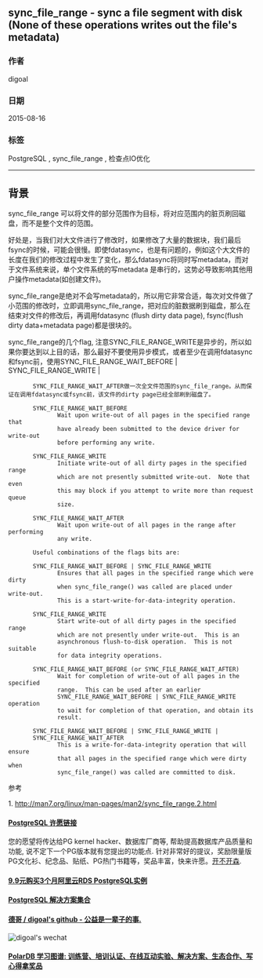 ## sync_file_range - sync a file segment with disk (None of these operations writes out the file's metadata)   
                                                           
### 作者                                          
digoal                                          
                                          
### 日期                                           
2015-08-16                                     
                                            
### 标签                                          
PostgreSQL , sync_file_range , 检查点IO优化     
                                                      
----                                                      
                                                       
## 背景                                           
sync_file_range 可以将文件的部分范围作为目标，将对应范围内的脏页刷回磁盘，而不是整个文件的范围。  
  
好处是，当我们对大文件进行了修改时，如果修改了大量的数据块，我们最后fsync的时候，可能会很慢。即使fdatasync，也是有问题的，例如这个大文件的长度在我们的修改过程中发生了变化，那么fdatasync将同时写metadata，而对于文件系统来说，单个文件系统的写metadata 是串行的，这势必导致影响其他用户操作metadata(如创建文件)。  
  
sync_file_range是绝对不会写metadata的，所以用它非常合适，每次对文件做了小范围的修改时，立即调用sync_file_range，把对应的脏数据刷到磁盘，那么在结束对文件的修改后，再调用fdatasync (flush dirty data page), fsync(flush dirty data+metadata page)都是很块的。  
  
  
sync_file_range的几个flag, 注意SYNC_FILE_RANGE_WRITE是异步的，所以如果你要达到以上目的话，那么最好不要使用异步模式，或者至少在调用fdatasync和fsync前，使用SYNC_FILE_RANGE_WAIT_BEFORE | SYNC_FILE_RANGE_WRITE |  
  
```  
       SYNC_FILE_RANGE_WAIT_AFTER做一次全文件范围的sync_file_range。从而保证在调用fdatasync或fsync前，该文件的dirty page已经全部刷到磁盘了。  
  
       SYNC_FILE_RANGE_WAIT_BEFORE  
              Wait upon write-out of all pages in the specified range that  
              have already been submitted to the device driver for write-out  
              before performing any write.  
  
       SYNC_FILE_RANGE_WRITE  
              Initiate write-out of all dirty pages in the specified range  
              which are not presently submitted write-out.  Note that even  
              this may block if you attempt to write more than request queue  
              size.  
  
       SYNC_FILE_RANGE_WAIT_AFTER  
              Wait upon write-out of all pages in the range after performing  
              any write.  
  
       Useful combinations of the flags bits are:  
  
       SYNC_FILE_RANGE_WAIT_BEFORE | SYNC_FILE_RANGE_WRITE  
              Ensures that all pages in the specified range which were dirty  
              when sync_file_range() was called are placed under write-out.  
              This is a start-write-for-data-integrity operation.  
  
       SYNC_FILE_RANGE_WRITE  
              Start write-out of all dirty pages in the specified range  
              which are not presently under write-out.  This is an  
              asynchronous flush-to-disk operation.  This is not suitable  
              for data integrity operations.  
  
       SYNC_FILE_RANGE_WAIT_BEFORE (or SYNC_FILE_RANGE_WAIT_AFTER)  
              Wait for completion of write-out of all pages in the specified  
              range.  This can be used after an earlier  
              SYNC_FILE_RANGE_WAIT_BEFORE | SYNC_FILE_RANGE_WRITE operation  
              to wait for completion of that operation, and obtain its  
              result.  
  
       SYNC_FILE_RANGE_WAIT_BEFORE | SYNC_FILE_RANGE_WRITE |  
       SYNC_FILE_RANGE_WAIT_AFTER  
              This is a write-for-data-integrity operation that will ensure  
              that all pages in the specified range which were dirty when  
              sync_file_range() was called are committed to disk.  
```  
  
参考  
  
1\. http://man7.org/linux/man-pages/man2/sync_file_range.2.html  
  
  
  
  
  
  
  
  
  
  
  
  
  
  
  
  
  
  
  
  
  
  
  
  
  
  
  
  
  
  
  
  
  
  
  
  
  
  
  
  
  
  
  
  
  
  
  
  
  
  
  
  
  
  
  
  
  
  
  
  
  
  
  
  
  
  
  
  
  
  
  
  
  
#### [PostgreSQL 许愿链接](https://github.com/digoal/blog/issues/76 "269ac3d1c492e938c0191101c7238216")
您的愿望将传达给PG kernel hacker、数据库厂商等, 帮助提高数据库产品质量和功能, 说不定下一个PG版本就有您提出的功能点. 针对非常好的提议，奖励限量版PG文化衫、纪念品、贴纸、PG热门书籍等，奖品丰富，快来许愿。[开不开森](https://github.com/digoal/blog/issues/76 "269ac3d1c492e938c0191101c7238216").  
  
  
#### [9.9元购买3个月阿里云RDS PostgreSQL实例](https://www.aliyun.com/database/postgresqlactivity "57258f76c37864c6e6d23383d05714ea")
  
  
#### [PostgreSQL 解决方案集合](https://yq.aliyun.com/topic/118 "40cff096e9ed7122c512b35d8561d9c8")
  
  
#### [德哥 / digoal's github - 公益是一辈子的事.](https://github.com/digoal/blog/blob/master/README.md "22709685feb7cab07d30f30387f0a9ae")
  
  
![digoal's wechat](../pic/digoal_weixin.jpg "f7ad92eeba24523fd47a6e1a0e691b59")
  
  
#### [PolarDB 学习图谱: 训练营、培训认证、在线互动实验、解决方案、生态合作、写心得拿奖品](https://www.aliyun.com/database/openpolardb/activity "8642f60e04ed0c814bf9cb9677976bd4")
  
